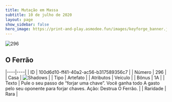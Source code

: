 ```yaml
---
title: Mutação em Massa
subtitle: 10 de julho de 2020
layout: page
show_sidebar: false
hero_image: https://print-and-play.asmodee.fun/images/keyforge_banner.jpg
---
```


![296](https://cdn.keyforgegame.com/media/card_front/pt/479_296_45HVFWG7RMPF_pt.png)

## O Ferrão

|----|----|
| ID | 100d6d10-ff41-40a2-ac56-b317589356c7 |
| Número | 296 |
| Casa | ![Shadows](https://archonarcana.com/images/thumb/e/ee/Shadows.png/22px-Shadows.png "Sombras") |
| Tipo | Artefato |
| Atributos | Veículo |
| Bônus | 1A |
| Texto | Pule o seu passo de “forjar uma chave”. Você ganha todo A gasto pelo seu oponente para forjar chaves. Ação: Destrua O Ferrão. |
| Raridade | Rara |
